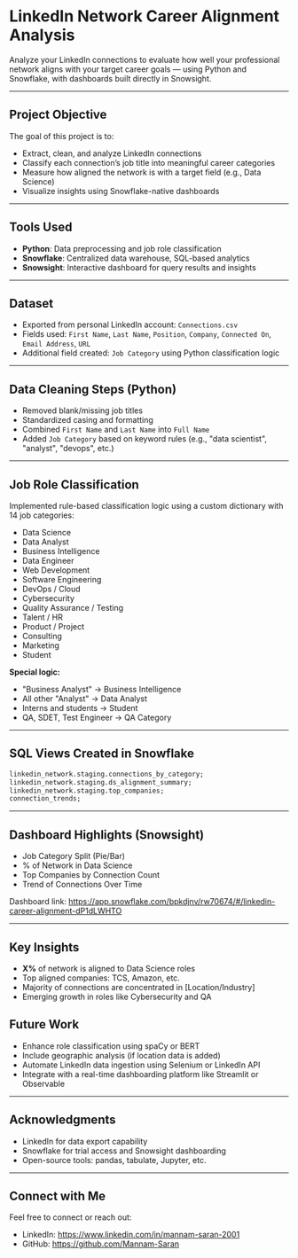 
# LinkedIn Network Career Alignment Analysis

Analyze your LinkedIn connections to evaluate how well your professional network aligns with your target career goals — using Python and Snowflake, with dashboards built directly in Snowsight.

---

##  Project Objective

The goal of this project is to:
- Extract, clean, and analyze LinkedIn connections
- Classify each connection’s job title into meaningful career categories
- Measure how aligned the network is with a target field (e.g., Data Science)
- Visualize insights using Snowflake-native dashboards

---

## Tools Used

- **Python**: Data preprocessing and job role classification
- **Snowflake**: Centralized data warehouse, SQL-based analytics
- **Snowsight**: Interactive dashboard for query results and insights

---

## Dataset

- Exported from personal LinkedIn account: `Connections.csv`
- Fields used: `First Name`, `Last Name`, `Position`, `Company`, `Connected On`, `Email Address`, `URL`
- Additional field created: `Job Category` using Python classification logic

---

## Data Cleaning Steps (Python)

- Removed blank/missing job titles
- Standardized casing and formatting
- Combined `First Name` and `Last Name` into `Full Name`
- Added `Job Category` based on keyword rules (e.g., "data scientist", "analyst", "devops", etc.)

---

## Job Role Classification

Implemented rule-based classification logic using a custom dictionary with 14 job categories:
- Data Science
- Data Analyst
- Business Intelligence
- Data Engineer
- Web Development
- Software Engineering
- DevOps / Cloud
- Cybersecurity
- Quality Assurance / Testing
- Talent / HR
- Product / Project
- Consulting
- Marketing
- Student

**Special logic:**  
- "Business Analyst" → Business Intelligence  
- All other "Analyst" → Data Analyst  
- Interns and students → Student  
- QA, SDET, Test Engineer → QA Category  

---

## SQL Views Created in Snowflake

```sql
linkedin_network.staging.connections_by_category;
linkedin_network.staging.ds_alignment_summary;
linkedin_network.staging.top_companies;
connection_trends;
```

---

## Dashboard Highlights (Snowsight)

- Job Category Split (Pie/Bar)
- % of Network in Data Science
- Top Companies by Connection Count
- Trend of Connections Over Time

Dashboard link: https://app.snowflake.com/bpkdjnv/rw70674/#/linkedin-career-alignment-dP1dLWHTO

---

## Key Insights

- **X%** of network is aligned to Data Science roles
- Top aligned companies: TCS, Amazon, etc.
- Majority of connections are concentrated in [Location/Industry]
- Emerging growth in roles like Cybersecurity and QA


## Future Work

- Enhance role classification using spaCy or BERT
- Include geographic analysis (if location data is added)
- Automate LinkedIn data ingestion using Selenium or LinkedIn API
- Integrate with a real-time dashboarding platform like Streamlit or Observable

---

## Acknowledgments

- LinkedIn for data export capability
- Snowflake for trial access and Snowsight dashboarding
- Open-source tools: pandas, tabulate, Jupyter, etc.

---

## Connect with Me

Feel free to connect or reach out:

- LinkedIn: https://www.linkedin.com/in/mannam-saran-2001
- GitHub: https://github.com/Mannam-Saran
